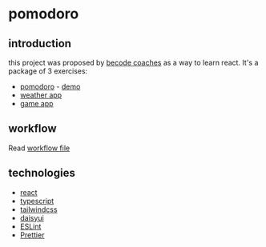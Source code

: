 # pomodoro

## introduction

this project was proposed by [becode coaches]() as a way to learn react.
It's a package of 3 exercises:
* [pomodoro](https://github.com/TanguyC0/pomodoro) - [demo](https://pomodoro-t.netlify.app)
* [weather app](https://github.com/TanguyC0/weather-app)
* [game app](https://github.com/TanguyC0/hamilton-7-react-project-TanguyC0)

## workflow

Read [workflow file](./workflow.md)

## technologies

* [react](https://reactjs.org/)
* [typescript](https://www.typescriptlang.org/)
* [tailwindcss](https://tailwindcss.com/)
* [daisyui](https://daisyui.com/)
* [ESLint](https://eslint.org/)
* [Prettier](https://prettier.io/)
